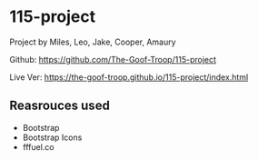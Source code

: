 # 115-project

Project by Miles, Leo, Jake, Cooper, Amaury

Github: https://github.com/The-Goof-Troop/115-project

Live Ver: https://the-goof-troop.github.io/115-project/index.html

## Reasrouces used

- Bootstrap
- Bootstrap Icons
- fffuel.co
